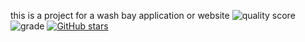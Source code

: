this is a project for a wash bay application or website
![quality score](https://www.code-inspector.com/project/29054/score/svg)
![grade](https://www.code-inspector.com/project/29054/status/svg)
[![GitHub stars](https://img.shields.io/github/stars/Lary-Marc/Zawash?style=for-the-badge)](https://github.com/Lary-Marc/Zawash/stargazers)
